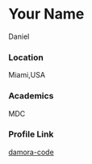 # Your Name

Daniel

### Location

Miami,USA

### Academics

MDC

### Profile Link

[damora-code](https://github.com/damora-code)